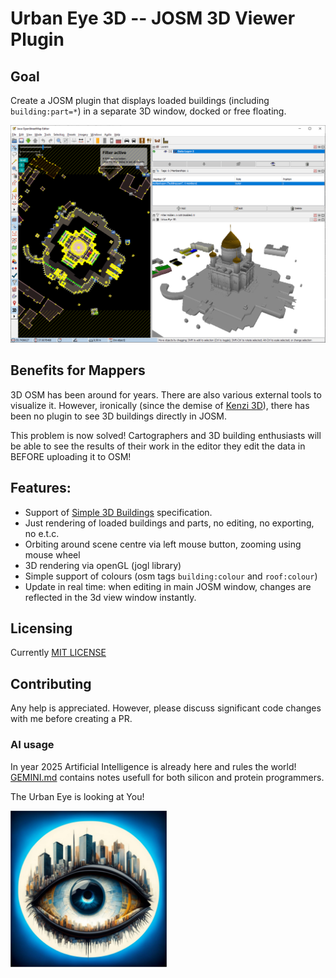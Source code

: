 # Urban Eye 3D -- JOSM 3D Viewer Plugin

## Goal

Create a JOSM plugin that displays loaded buildings (including `building:part=*`) in a separate 3D window, docked or free floating.

![Docked window](docs/images/pic1.png)

## Benefits for Mappers

3D OSM has been around for years. There are also various external tools to visualize it. However, ironically (since the demise of [Kenzi 3D](https://github.com/kendzi/kendzi3d)), there has been no plugin to see 3D buildings directly in JOSM.

This problem is now solved! Cartographers and 3D building enthusiasts will be able to see the results of their work in the editor they edit the data in BEFORE uploading it to OSM!


## Features:
* Support of [Simple 3D Buildings](https://wiki.openstreetmap.org/wiki/Simple_3D_Buildings) specification.
* Just rendering of loaded buildings and parts, no editing, no exporting, no e.t.c.
* Orbiting around scene centre via left mouse button, zooming using mouse wheel 
* 3D rendering via openGL (jogl library)
* Simple support of colours (osm tags `building:colour` and `roof:colour`)
* Update in real time: when editing in main JOSM window, changes are reflected in the 3d view window instantly.


## Licensing

Currently [MIT LICENSE](LICENSE)

## Contributing

Any help is appreciated. However, please discuss significant code changes with me before creating a PR.


### AI usage

In year 2025 Artificial Intelligence is already here and rules the world! [GEMINI.md](GEMINI.md) contains notes usefull for both silicon and protein programmers.

The Urban Eye is looking at You!

<img src="docs/images/pic2.jpg" alt="Urban Eye" width="250px" />